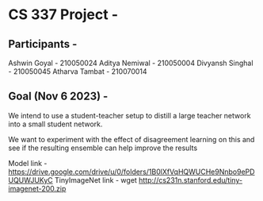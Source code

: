
# CS 337 Project - 

## Participants - 

Ashwin Goyal - 210050024
Aditya Nemiwal - 210050004
Divyansh Singhal - 210050045
Atharva Tambat - 210070014

## Goal (Nov 6 2023) - 


We intend to use a student-teacher setup to distill a large teacher network into a small student network.

We want to experiment with the effect of disagreement learning on this and see if the resulting ensemble can help improve the results

Model link - https://drive.google.com/drive/u/0/folders/1B0lXfVqHQWUCHe9Nnbo9ePDUQUWJUKyC
TinyImageNet link - wget http://cs231n.stanford.edu/tiny-imagenet-200.zip
